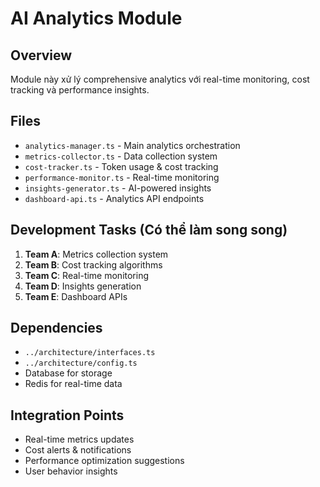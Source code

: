 # AI Analytics Module

## Overview
Module này xử lý comprehensive analytics với real-time monitoring, cost tracking và performance insights.

## Files
- `analytics-manager.ts` - Main analytics orchestration
- `metrics-collector.ts` - Data collection system
- `cost-tracker.ts` - Token usage & cost tracking
- `performance-monitor.ts` - Real-time monitoring
- `insights-generator.ts` - AI-powered insights
- `dashboard-api.ts` - Analytics API endpoints

## Development Tasks (Có thể làm song song)
1. **Team A**: Metrics collection system
2. **Team B**: Cost tracking algorithms
3. **Team C**: Real-time monitoring
4. **Team D**: Insights generation
5. **Team E**: Dashboard APIs

## Dependencies
- `../architecture/interfaces.ts`
- `../architecture/config.ts`
- Database for storage
- Redis for real-time data

## Integration Points
- Real-time metrics updates
- Cost alerts & notifications
- Performance optimization suggestions
- User behavior insights